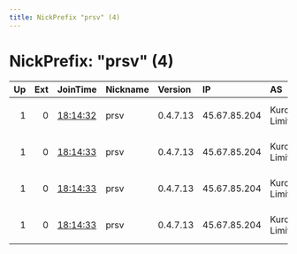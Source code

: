 ```yaml
---
title: NickPrefix "prsv" (4)
---
```


# NickPrefix: "prsv" (4)

|   Up |   Ext | JoinTime                                                                                              | Nickname   | Version   | IP           | AS             | CC   |   ORp |   Dirp | OS    | Contact                            |   eFamMembers |
|-----:|------:|:------------------------------------------------------------------------------------------------------|:-----------|:----------|:-------------|:---------------|:-----|------:|-------:|:------|:-----------------------------------|--------------:|
|    1 |     0 | [18:14:32](https://nusenu.github.io/OrNetStats/w/relay/E182E6628B73826D9B1C60E8D41AFE68F8D17CA7.html) | prsv       | 0.4.7.13  | 45.67.85.204 | Kuroit Limited | gb   |  9200 |      0 | Linux | email:admin prsv.ch url:https://pr |           127 |
|    1 |     0 | [18:14:33](https://nusenu.github.io/OrNetStats/w/relay/376C79E471027C09849B041203F3CA78E76C2AE2.html) | prsv       | 0.4.7.13  | 45.67.85.204 | Kuroit Limited | gb   |  9300 |      0 | Linux | email:admin prsv.ch url:https://pr |           127 |
|    1 |     0 | [18:14:33](https://nusenu.github.io/OrNetStats/w/relay/95A20D0533BC04265164241793ABC7601799590E.html) | prsv       | 0.4.7.13  | 45.67.85.204 | Kuroit Limited | gb   |  9000 |      0 | Linux | email:admin prsv.ch url:https://pr |           127 |
|    1 |     0 | [18:14:33](https://nusenu.github.io/OrNetStats/w/relay/9CE6086FB0682832EAD27F2482E48BFA36B15FAF.html) | prsv       | 0.4.7.13  | 45.67.85.204 | Kuroit Limited | gb   |  9100 |      0 | Linux | email:admin prsv.ch url:https://pr |           127 |
